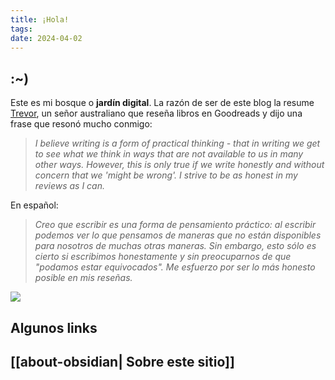 ```yaml
---
title: ¡Hola!
tags: 
date: 2024-04-02
---
```

## :~)

Este es mi bosque o **jardín digital**. La razón de ser de este blog la resume [Trevor](https://www.goodreads.com/user/show/175635-trevor), un señor australiano que reseña libros en Goodreads y dijo una frase que resonó mucho conmigo:

> *I believe writing is a form of practical thinking - that in writing we get to see what we think in ways that are not available to us in many other ways. However, this is only true if we write honestly and without concern that we 'might be wrong'. I strive to be as honest in my reviews as I can.*

En español:
> *Creo que escribir es una forma de pensamiento práctico: al escribir podemos ver lo que pensamos de maneras que no están disponibles para nosotros de muchas otras maneras. Sin embargo, esto sólo es cierto si escribimos honestamente y sin preocuparnos de que "podamos estar equivocados". Me esfuerzo por ser lo más honesto posible en mis reseñas.*



<img src="https://i.etsystatic.com/8412806/r/il/5aad27/2074906857/il_794xN.2074906857_qdso.jpg">


## Algunos links

## [[about-obsidian| Sobre este sitio]]
